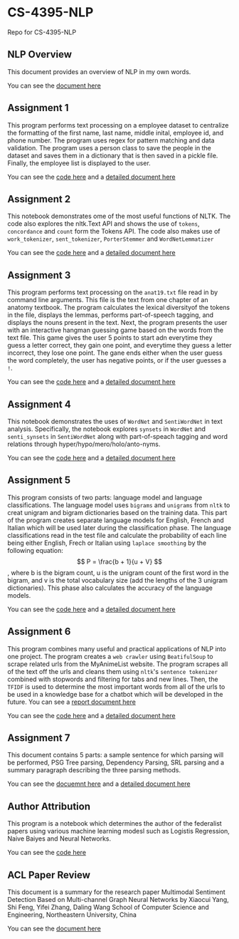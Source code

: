 # CS-4395-NLP
Repo for CS-4395-NLP

## NLP Overview
This document provides an overview of NLP in my own words.

You can see the [document here](NLP_Overview.pdf)

## Assignment 1
This program performs text processing on a employee dataset to centralize the formatting of the first name, last name, middle inital, employee id, and phone number. The program uses regex for pattern matching and data validation. The program uses a person class to save the people in the dataset and saves them in a dictionary that is then saved in a pickle file. Finally, the employee list is displayed to the user.

You can see the [code here](Homework1/Homework1_sxg180113.py) and a [detailed document here](Homework1/Assignment1_Details.md)


## Assignment 2
This notebook demonstrates ome of the most useful functions of NLTK. The code also explores the nltk.Text API and shows the use of ```tokens```, ```concordance``` and ```count``` form the Tokens API. The code also makes use of ```work_tokenizer```, ```sent_tokenizer```, ```PorterStemmer``` and ```WordNetLemmatizer```

You can see the [code here](Homework2/Homework2_sxg180113.pdf) and a [detailed document here](Homework2/Assignment2_Details.md)

## Assignment 3
This program performs text processing on the ```anat19.txt``` file read in by command line arguments. This file is the text from one chapter of an anatomy textbook. The program calculates the lexical diversityof the tokens in the file, displays the lemmas, performs part-of-speech tagging, and displays the nouns present in the text. Next, the program presents the user with an interactive hangman guessing game based on the words from the text file. This game gives the user 5 points to start adn everytime they guess a letter correct, they gain one point, and everytime they guess a letter incorrect, they lose one point. The gane ends either when the user guess the word completely, the user has negative points, or if the user guesses a ```!```.

You can see the [code here](Homework3/Homework3_sxg180113.py) and a [detailed document here](Homework3/Assignment3_Details.md)

## Assignment 4
This notebook demonstrates the uses of ```WordNet``` and ```SentiWordNet``` in text analysis. Specifically, the notebook explores ```synsets``` in ```WordNet``` and ```senti_synsets``` in ```SentiWordNet``` along with part-of-speach tagging and word relations through hyper/hypo/mero/holo/anto-nyms.

You can see the [code here](Homework4/Homework4_sxg180113.pdf) and a [detailed document here](Homework4/Assignment4_Details.md)

## Assignment 5
This program consists of two parts: language model and language classifications. The language model uses ```bigrams``` and ```unigrams``` from ```nltk``` to creat unigram and bigram dictionaries based on the training data. This part of the program creates separate language models for English, French and Italian which will be used later during the classification phase. The language classifications read in the test file and calculate the probability of each line being either English, Frech or Italian using ```laplace smoothing``` by the following equation: $$ P = \frac{b + 1}{u + V} $$, where b is
the bigram count, u is the unigram count of the first word in the bigram, and v is the total vocabulary
size (add the lengths of the 3 unigram dictionaries). This phase also calculates the accuracy of the language models.

You can see the [code here](Homework5/ngrams.py) and a [detailed document here](Homework5/Assignment5_Details.md)

## Assignment 6
This program combines many useful and practical applications of NLP into one project. The program creates a ```web crawler``` using ```BeatifulSoup``` to scrape related urls from the MyAnimeList website. The program scrapes all of the text off the urls and cleans them using ```nltk```'s ```sentence tokenizer``` combined with stopwords and filtering for tabs and new lines. Then, the ```TFIDF``` is used to determine the most important words from all of the urls to be used in a knowledge base for a chatbot which will be developed in the future. You can see a [report document here](Homework6/Report.pdf)

You can see the [code here](Homework6/Homework6_sxg180113.py) and a [detailed document here](Homework6/Assignment6_Details.md)

## Assignment 7
This document contains 5 parts: a sample sentence for which parsing will be performed, PSG Tree parsing, Dependency Parsing, SRL parsing and a summary paragraph describing the three parsing methods.

You can see the [docuemnt here](Homework7/Homework7_sxg180113.pdf) and a [detailed document here](Homework7/Assignment7_Details.md)

## Author Attribution
This program is a notebook which determines the author of the federalist papers using various machine learning modesl such as Logistis Regression, Naive Baiyes and Neural Networks.

You can see the [code here](AuthorAttribution/AuthorAttribution.pdf)

## ACL Paper Review
This document is a summary for the research paper Multimodal Sentiment Detection Based on Multi-channel Graph Neural Networks by Xiaocui Yang, Shi Feng, Yifei Zhang, Daling Wang School of Computer Science and Engineering, Northeastern University, China

You can see the [document here](ACLPaperSummary/ACLPaperSummary)
